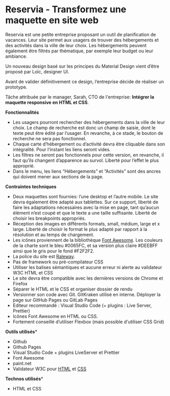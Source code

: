 # Reservia - Transformez une maquette en site web

Reservia est une petite entreprise proposant un outil de planification de vacances. Leur site permet aux usagers de trouver des hébergements et des activités dans la ville de leur choix. Les hébergements peuvent également être filtrés par thématique, par exemple leur budget ou leur ambiance.

Un nouveau design basé sur les principes du Material Design vient d’être proposé par Loïc, designer UI.

Avant de valider définitivement ce design, l’entreprise décide de réaliser un prototype. 

Tâche attribuée par le manager, Sarah, CTO de l'entreprise: **Intégrer la maquette responsive en HTML et CSS**.

**Fonctionnalités**
-   Les usagers pourront rechercher des hébergements dans la ville de leur choix. Le champ de recherche est donc un champ de saisie, dont le texte peut être édité par l’usager. En revanche, à ce stade, le bouton de recherche ne sera pas fonctionnel.
-   Chaque carte d’hébergement ou d’activité devra être cliquable dans son intégralité. Pour l’instant les liens seront vides.
-   Les filtres ne seront pas fonctionnels pour cette version, en revanche, il faut qu’ils changent d’apparence au survol. Liberté pour l’effet le plus approprié.
-   Dans le menu, les liens “Hébergements” et “Activités” sont des ancres qui doivent mener aux sections de la page.

**Contraintes techniques**
-   Deux maquettes sont fournies: l’une desktop et l’autre mobile. Le site devra également être adapté aux tablettes. Sur ce support, liberté de faire les adaptations nécessaires avec la mise en page, tant qu’aucun élément n’est coupé et que le texte a une taille suffisante. Liberté de choisir les breakpoints appropriés.
-   Réception des images en différents formats, small, médium, large et x large. Liberté de choisir le format le plus adapté par rapport à la résolution et au temps de chargement.
-   Les icônes proviennent de la bibliothèque  [Font Awesome](https://fontawesome.com/). Les couleurs de la charte sont le bleu #0065FC, et sa version plus claire #DEEBFF ainsi que le gris pour le fond #F2F2F2.
-   La police du site est  [Raleway](https://fonts.google.com/specimen/Raleway).
- Pas de framework ou pré-compilateur CSS
- Utiliser les balises sémantiques et aucune erreur ni alerte au validateur W3C HTML et CSS
- Le site devra être compatible avec les dernières versions de Chrome et Firefox
- Séparer le HTML et le CSS et organiser dossier de rendu
- Versionner son code avec Git. GitKraken utilisé en interne. Déployer la page sur GitHub Pages ou GitLab Pages
- Editeur recommandé : Visual Studio Code (+ plugins : Live Server, Prettier)
- Icônes Font Awesome en HTML ou CSS.
- Fortement conseillé d’utiliser Flexbox (mais possible d'utiliser CSS Grid)

**Outils utilisés***
 - Github
 - Github Pages
 - Visual Studio Code + plugins LiveServer et Prettier
 - Font Awesome
 - paint.net
 - Validateur W3C pour [HTML](https://validator.w3.org/) et [CSS](https://jigsaw.w3.org/css-validator/#validate_by_upload)

**Technos utilisés***
 - HTML et CSS
